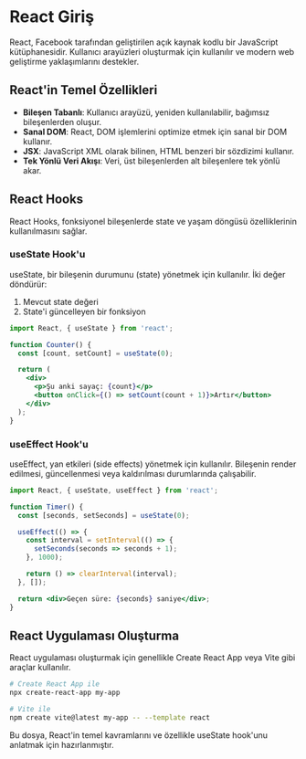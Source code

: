 # React Giriş

React, Facebook tarafından geliştirilen açık kaynak kodlu bir JavaScript kütüphanesidir. Kullanıcı arayüzleri oluşturmak için kullanılır ve modern web geliştirme yaklaşımlarını destekler.

## React'in Temel Özellikleri

- **Bileşen Tabanlı**: Kullanıcı arayüzü, yeniden kullanılabilir, bağımsız bileşenlerden oluşur.
- **Sanal DOM**: React, DOM işlemlerini optimize etmek için sanal bir DOM kullanır.
- **JSX**: JavaScript XML olarak bilinen, HTML benzeri bir sözdizimi kullanır.
- **Tek Yönlü Veri Akışı**: Veri, üst bileşenlerden alt bileşenlere tek yönlü akar.

## React Hooks

React Hooks, fonksiyonel bileşenlerde state ve yaşam döngüsü özelliklerinin kullanılmasını sağlar.

### useState Hook'u

useState, bir bileşenin durumunu (state) yönetmek için kullanılır. İki değer döndürür:

1. Mevcut state değeri
2. State'i güncelleyen bir fonksiyon

```jsx
import React, { useState } from 'react';

function Counter() {
  const [count, setCount] = useState(0);

  return (
    <div>
      <p>Şu anki sayaç: {count}</p>
      <button onClick={() => setCount(count + 1)}>Artır</button>
    </div>
  );
}
```

### useEffect Hook'u

useEffect, yan etkileri (side effects) yönetmek için kullanılır. Bileşenin render edilmesi, güncellenmesi veya kaldırılması durumlarında çalışabilir.

```jsx
import React, { useState, useEffect } from 'react';

function Timer() {
  const [seconds, setSeconds] = useState(0);

  useEffect(() => {
    const interval = setInterval(() => {
      setSeconds(seconds => seconds + 1);
    }, 1000);

    return () => clearInterval(interval);
  }, []);

  return <div>Geçen süre: {seconds} saniye</div>;
}
```

## React Uygulaması Oluşturma

React uygulaması oluşturmak için genellikle Create React App veya Vite gibi araçlar kullanılır.

```bash
# Create React App ile
npx create-react-app my-app

# Vite ile
npm create vite@latest my-app -- --template react
```

Bu dosya, React'in temel kavramlarını ve özellikle useState hook'unu anlatmak için hazırlanmıştır. 